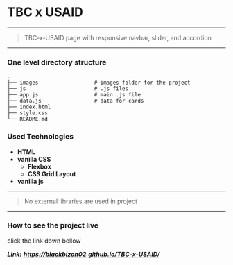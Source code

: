 # TBC x USAID

-------

> TBC-x-USAID page with responsive navbar, slider, and accordion


-------

### One level directory structure

    .
    ├── images                  # images folder for the project
    ├── js                      # .js files
    ├── app.js                  # main .js file
    ├── data.js                 # data for cards
    ├── index.html              
    ├── style.css
    └── README.md


### Used Technologies


- **HTML**
- **vanilla CSS**
  - **Flexbox**
  - **CSS Grid Layout**
- **vanilla js**

--------


> No external libraries are used in project

---------

### How to see the project live

click the link down bellow

***Link:***  ***<a href="https://blackbizon02.github.io/TBC-x-USAID/" target="_blank">https://blackbizon02.github.io/TBC-x-USAID/</a>***